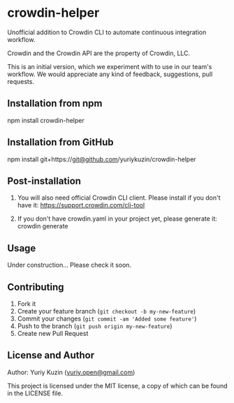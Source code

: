 # crowdin-helper

Unofficial addition to Crowdin CLI to automate continuous integration workflow.

Crowdin and the Crowdin API are the property of Crowdin, LLC.

This is an initial version, which we experiment with to use in our team's workflow. We would appreciate any kind of feedback, suggestions, pull requests.

## Installation from npm

npm install crowdin-helper

## Installation from GitHub

npm install git+https://git@github.com/yuriykuzin/crowdin-helper

## Post-installation

1. You will also need official Crowdin CLI client. Please install if you don't have it: https://support.crowdin.com/cli-tool

2. If you don't have crowdin.yaml in your project yet, please generate it: crowdin generate

## Usage

Under construction... Please check it soon.

## Contributing

1. Fork it
2. Create your feature branch (`git checkout -b my-new-feature`)
3. Commit your changes (`git commit -am 'Added some feature'`)
4. Push to the branch (`git push origin my-new-feature`)
5. Create new Pull Request

## License and Author

Author: Yuriy Kuzin (yuriy.open@gmail.com)

This project is licensed under the MIT license, a copy of which can be found in the LICENSE file.